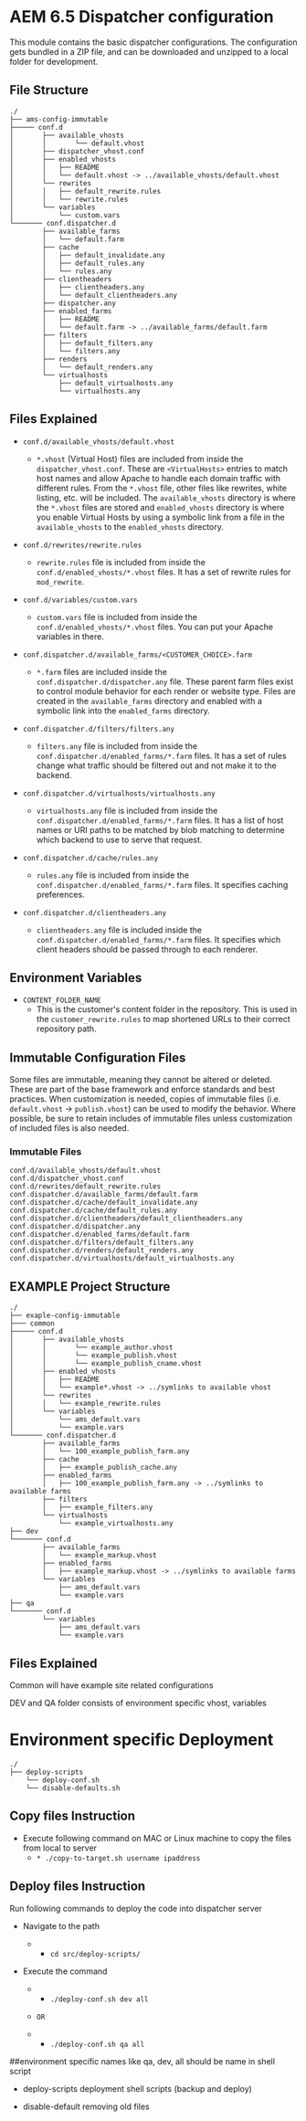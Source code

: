 # AEM 6.5 Dispatcher configuration

This module contains the basic dispatcher configurations. The configuration gets bundled in a ZIP file,
and can be downloaded and unzipped to a local folder for development.

## File Structure
   
   ```
   ./
   ├── ams-config-immutable
   ├───── conf.d
   │       ├── available_vhosts
   │       │       └── default.vhost
   │       ├── dispatcher_vhost.conf
   │       ├── enabled_vhosts
   │       │   ├── README
   │       │   └── default.vhost -> ../available_vhosts/default.vhost
   │       └── rewrites
   │       │   ├── default_rewrite.rules
   │       │   └── rewrite.rules
   │       └── variables
   │           └── custom.vars
   └─────── conf.dispatcher.d
           ├── available_farms
           │   └── default.farm
           ├── cache
           │   ├── default_invalidate.any
           │   ├── default_rules.any
           │   └── rules.any
           ├── clientheaders
           │   ├── clientheaders.any
           │   └── default_clientheaders.any
           ├── dispatcher.any
           ├── enabled_farms
           │   ├── README
           │   └── default.farm -> ../available_farms/default.farm
           ├── filters
           │   ├── default_filters.any
           │   └── filters.any
           ├── renders
           │   └── default_renders.any
           └── virtualhosts
               ├── default_virtualhosts.any
               └── virtualhosts.any
   ```
   
   ## Files Explained
   
   - `conf.d/available_vhosts/default.vhost`
     - `*.vhost` (Virtual Host) files are included from inside the `dispatcher_vhost.conf`. These are `<VirtualHosts>` entries to match host names and allow Apache to handle each domain traffic with different rules. From the `*.vhost` file, other files like rewrites, white listing, etc. will be included. The `available_vhosts` directory is where the `*.vhost` files are stored and `enabled_vhosts` directory is where you enable Virtual Hosts by using a symbolic link from a file in the `available_vhosts` to the `enabled_vhosts` directory.
   
   - `conf.d/rewrites/rewrite.rules`
     - `rewrite.rules` file is included from inside the `conf.d/enabled_vhosts/*.vhost` files. It has a set of rewrite rules for `mod_rewrite`.
   
   - `conf.d/variables/custom.vars`
     - `custom.vars` file is included from inside the `conf.d/enabled_vhosts/*.vhost` files. You can put your Apache variables in there.
   
   - `conf.dispatcher.d/available_farms/<CUSTOMER_CHOICE>.farm`
     - `*.farm` files are included inside the `conf.dispatcher.d/dispatcher.any` file. These parent farm files exist to control module behavior for each render or website type. Files are created in the `available_farms` directory and enabled with a symbolic link into the `enabled_farms` directory. 
   
   - `conf.dispatcher.d/filters/filters.any`
     - `filters.any` file is included from inside the `conf.dispatcher.d/enabled_farms/*.farm` files. It has a set of rules change what traffic should be filtered out and not make it to the backend.
   
   - `conf.dispatcher.d/virtualhosts/virtualhosts.any`
     - `virtualhosts.any` file is included from inside the `conf.dispatcher.d/enabled_farms/*.farm` files. It has a list of host names or URI paths to be matched by blob matching to determine which backend to use to serve that request.
   
   - `conf.dispatcher.d/cache/rules.any`
     - `rules.any` file is included from inside the `conf.dispatcher.d/enabled_farms/*.farm` files. It specifies caching preferences.
   
   - `conf.dispatcher.d/clientheaders.any`
     - `clientheaders.any` file is included inside the `conf.dispatcher.d/enabled_farms/*.farm` files. It specifies which client headers should be passed through to each renderer.
   
   ## Environment Variables
   
   - `CONTENT_FOLDER_NAME`
     - This is the customer's content folder in the repository. This is used in the `customer_rewrite.rules` to map shortened URLs to their correct repository path.  
   
   ## Immutable Configuration Files
   
   Some files are immutable, meaning they cannot be altered or deleted.  These are part of the base framework and enforce standards and best practices.  When customization is needed, copies of immutable files (i.e. `default.vhost` -> `publish.vhost`) can be used to modify the behavior.  Where possible, be sure to retain includes of immutable files unless customization of included files is also needed.
   
   ### Immutable Files
   
   ```
   conf.d/available_vhosts/default.vhost
   conf.d/dispatcher_vhost.conf
   conf.d/rewrites/default_rewrite.rules
   conf.dispatcher.d/available_farms/default.farm
   conf.dispatcher.d/cache/default_invalidate.any
   conf.dispatcher.d/cache/default_rules.any
   conf.dispatcher.d/clientheaders/default_clientheaders.any
   conf.dispatcher.d/dispatcher.any
   conf.dispatcher.d/enabled_farms/default.farm
   conf.dispatcher.d/filters/default_filters.any
   conf.dispatcher.d/renders/default_renders.any
   conf.dispatcher.d/virtualhosts/default_virtualhosts.any
   ```

## EXAMPLE Project Structure

```
./
├── exaple-config-immutable
├─── common
├───── conf.d
│       ├── available_vhosts
│       │       └── example_author.vhost
│       │       └── example_publish.vhost
│       │       └── example_publish_cname.vhost
│       ├── enabled_vhosts
│       │   ├── README
│       │   └── example*.vhost -> ../symlinks to available vhost
│       └── rewrites
│       │   └── example_rewrite.rules
│       └── variables
│           └── ams_default.vars
│           └── example.vars
└─────── conf.dispatcher.d
        ├── available_farms
        │   └── 100_example_publish_farm.any
        ├── cache
        │   ├── example_publish_cache.any
        ├── enabled_farms
        │   ├── 100_example_publish_farm.any -> ../symlinks to available farms
        ├── filters
        │   ├── example_filters.any
        └── virtualhosts
            └── example_virtualhosts.any
├── dev
└─────── conf.d
        ├── available_farms
        │   └── example_markup.vhost
        ├── enabled_farms
        │   ├── example_markup.vhost -> ../symlinks to available farms
        └── variables
            ├── ams_default.vars
            └── example.vars 
├── qa
└─────── conf.d
        └── variables
            ├── ams_default.vars
            └── example.vars 
```

## Files Explained

Common will have example site related configurations

DEV and QA folder consists of environment specific vhost, variables

# Environment specific Deployment
```
./
├── deploy-scripts
    └── deploy-conf.sh
    └── disable-defaults.sh

```

## Copy files Instruction
- Execute following command on MAC or Linux machine to copy the files from local to server
    - `* ./copy-to-target.sh username ipaddress`


## Deploy files Instruction
Run following commands to deploy the code into dispatcher server

- Navigate to the path
    - * `cd src/deploy-scripts/`

- Execute the command
    - * `./deploy-conf.sh dev all`
    
    - `OR`

    - * `./deploy-conf.sh qa all`

##environment specific names like qa, dev, all should be name in shell script

* deploy-scripts deployment shell scripts (backup and deploy)

* disable-default removing old files